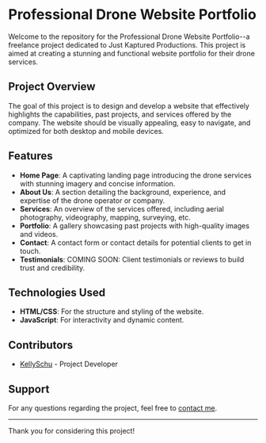 # Professional Drone Website Portfolio

Welcome to the repository for the Professional Drone Website Portfolio--a freelance project dedicated to Just Kaptured Productions. This project is aimed at creating a stunning and functional website portfolio for their drone services.

## Project Overview

The goal of this project is to design and develop a website that effectively highlights the capabilities, past projects, and services offered by the company. The website should be visually appealing, easy to navigate, and optimized for both desktop and mobile devices.

## Features

- **Home Page**: A captivating landing page introducing the drone services with stunning imagery and concise information.
- **About Us**: A section detailing the background, experience, and expertise of the drone operator or company.
- **Services**: An overview of the services offered, including aerial photography, videography, mapping, surveying, etc.
- **Portfolio**: A gallery showcasing past projects with high-quality images and videos.
- **Contact**: A contact form or contact details for potential clients to get in touch.
- **Testimonials**: COMING SOON: Client testimonials or reviews to build trust and credibility.

## Technologies Used

- **HTML/CSS**: For the structure and styling of the website.
- **JavaScript**: For interactivity and dynamic content.

## Contributors

- [KellySchu](https://github.com/kellyschu) - Project Developer

## Support

For any questions regarding the project, feel free to [contact me](mailto:kschumacher93@gmail.com).

---

Thank you for considering this project!
